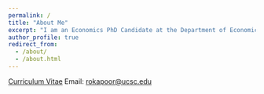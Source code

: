 ```yaml
---
permalink: /
title: "About Me"
excerpt: "I am an Economics PhD Candidate at the Department of Economics, University of California, Santa Cruz. My research focuses on issues related to gender, access and urban mobility in developing countries. I have ongoing projects in Africa and India. I received a BA Honors in Economics from Delhi University and MSc in Economics from University College London (UCL)."
author_profile: true
redirect_from: 
  - /about/
  - /about.html
---
```


[Curriculum Vitae](https://github.com/rollykapoor/rollykapoor.github.io/files/Rolly_Academic_CV.pdf)
Email: [rokapoor@ucsc.edu](mailto:rokapoor@ucsc.edu)
